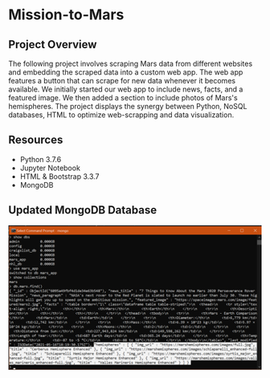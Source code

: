 # Mission-to-Mars
## Project Overview
The following project involves scraping Mars data from different websites and embedding the scraped data into a custom web app. The web app features a button that can scrape for new data whenever it becomes available. We initially started our web app to include news, facts, and a featured image. We then added a section to include photos of Mars's hemispheres. The project displays the synergy between Python, NoSQL databases, HTML to optimize web-scrapping and data visualization. 

## Resources
- Python 3.7.6
- Jupyter Notebook
- HTML & Bootstrap 3.3.7
- MongoDB

## Updated MongoDB Database
<img src="mongo.png">

